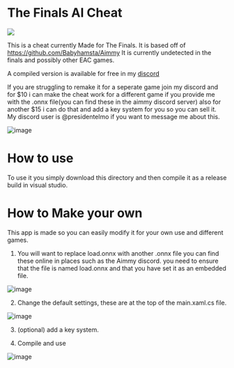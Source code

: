 # The Finals AI Cheat

<a href="https://discord.gg/MpSKK9epc7"><img src="https://dcbadge.vercel.app/api/server/MpSKK9epc7"/></a>

This is a cheat currently Made for The Finals.
It is based off of https://github.com/Babyhamsta/Aimmy
It is currently undetected in the finals and possibly other EAC games.

A compiled version is available for free in my [discord](https://discord.gg/MpSKK9epc7)

If you are struggling to remake it for a seperate game join my discord and for $10 i can make the cheat work for a different game if you provide me with the .onnx file(you can find these in the aimmy discord server)
also for another $15 i can do that and add a key system for you so you can sell it.
My discord user is @presidentelmo if you want to message me about this.


![image](https://github.com/IceyFL/The-Finals-AI-Cheat/assets/82657910/a4dbcbda-ae25-4673-bdeb-203b69b4b60a)



# How to use

To use it you simply download this directory and then compile it as a release build in visual studio.

# How to Make your own

This app is made so you can easily modify it for your own use and different games.

1. You will want to replace load.onnx with another .onnx file you can find these online in places such as the Aimmy discord.
you need to ensure that the file is named load.onnx and that you have set it as an embedded file.

![image](https://github.com/IceyFL/The-Finals-AI-Cheat/assets/82657910/24c9fb3e-e76b-4762-8fe5-98c7e01dc859)



2. Change the default settings, these are at the top of the main.xaml.cs file.

![image](https://github.com/IceyFL/The-Finals-AI-Cheat/assets/82657910/87d0a4db-2d9c-43ab-ac7d-b3c1d48faba4)



3. (optional) add a key system.

4. Compile and use

![image](https://github.com/IceyFL/The-Finals-AI-Cheat/assets/82657910/a7cf0c1c-6fce-47df-9d87-8deaa51efcc8)
